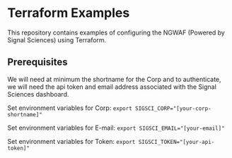 # Terraform Examples

This repository contains examples of configuring the NGWAF (Powered by Signal Sciences) using Terraform.

## Prerequisites

We will need at minimum the shortname for the Corp and to authenticate, we will need the api token and email address associated with the Signal Sciences dashboard.

Set environment variables for Corp:
`export SIGSCI_CORP="[your-corp-shortname]"`

Set environment variables for E-mail:
`export SIGSCI_EMAIL="[your-email]"`

Set environment variables for Token:
`export SIGSCI_TOKEN="[your-api-token]"`